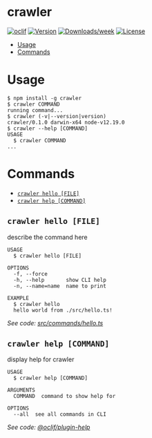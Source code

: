 crawler
=======



[![oclif](https://img.shields.io/badge/cli-oclif-brightgreen.svg)](https://oclif.io)
[![Version](https://img.shields.io/npm/v/crawler.svg)](https://npmjs.org/package/crawler)
[![Downloads/week](https://img.shields.io/npm/dw/crawler.svg)](https://npmjs.org/package/crawler)
[![License](https://img.shields.io/npm/l/crawler.svg)](https://github.com/richardneililagan/puppeteer-crawler/blob/master/package.json)

<!-- toc -->
* [Usage](#usage)
* [Commands](#commands)
<!-- tocstop -->
# Usage
<!-- usage -->
```sh-session
$ npm install -g crawler
$ crawler COMMAND
running command...
$ crawler (-v|--version|version)
crawler/0.1.0 darwin-x64 node-v12.19.0
$ crawler --help [COMMAND]
USAGE
  $ crawler COMMAND
...
```
<!-- usagestop -->
# Commands
<!-- commands -->
* [`crawler hello [FILE]`](#crawler-hello-file)
* [`crawler help [COMMAND]`](#crawler-help-command)

## `crawler hello [FILE]`

describe the command here

```
USAGE
  $ crawler hello [FILE]

OPTIONS
  -f, --force
  -h, --help       show CLI help
  -n, --name=name  name to print

EXAMPLE
  $ crawler hello
  hello world from ./src/hello.ts!
```

_See code: [src/commands/hello.ts](https://github.com/richardneililagan/puppeteer-crawler/blob/v0.1.0/src/commands/hello.ts)_

## `crawler help [COMMAND]`

display help for crawler

```
USAGE
  $ crawler help [COMMAND]

ARGUMENTS
  COMMAND  command to show help for

OPTIONS
  --all  see all commands in CLI
```

_See code: [@oclif/plugin-help](https://github.com/oclif/plugin-help/blob/v3.2.0/src/commands/help.ts)_
<!-- commandsstop -->
